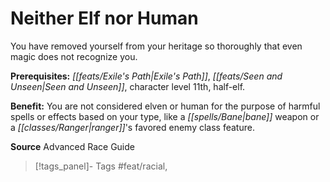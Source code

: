 ﻿---
cssclass: [feats]

---
# Neither Elf nor Human

You have removed yourself from your heritage so thoroughly that even magic does not recognize you.

**Prerequisites:** _[[feats/Exile's Path|Exile's Path]]_, _[[feats/Seen and Unseen|Seen and Unseen]]_, character level 11th, half-elf.

**Benefit:** You are not considered elven or human for the purpose of harmful spells or effects based on your type, like a _[[spells/Bane|bane]]_ weapon or a _[[classes/Ranger|ranger]]_'s favored enemy class feature.

**Source** Advanced Race Guide
>[!tags_panel]- Tags
> #feat/racial, 